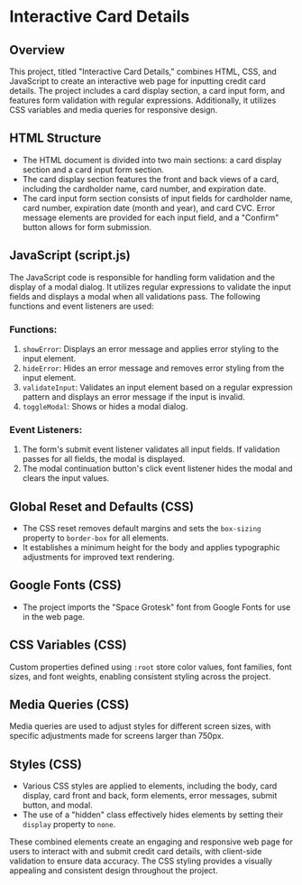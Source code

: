 # Interactive Card Details

## Overview

This project, titled "Interactive Card Details," combines HTML, CSS, and JavaScript to create an interactive web page for inputting credit card details. The project includes a card display section, a card input form, and features form validation with regular expressions. Additionally, it utilizes CSS variables and media queries for responsive design.

## HTML Structure

- The HTML document is divided into two main sections: a card display section and a card input form section.
- The card display section features the front and back views of a card, including the cardholder name, card number, and expiration date.
- The card input form section consists of input fields for cardholder name, card number, expiration date (month and year), and card CVC. Error message elements are provided for each input field, and a "Confirm" button allows for form submission.

## JavaScript (script.js)

The JavaScript code is responsible for handling form validation and the display of a modal dialog. It utilizes regular expressions to validate the input fields and displays a modal when all validations pass. The following functions and event listeners are used:

### Functions:

1. `showError`: Displays an error message and applies error styling to the input element.
2. `hideError`: Hides an error message and removes error styling from the input element.
3. `validateInput`: Validates an input element based on a regular expression pattern and displays an error message if the input is invalid.
4. `toggleModal`: Shows or hides a modal dialog.

### Event Listeners:

1. The form's submit event listener validates all input fields. If validation passes for all fields, the modal is displayed.
2. The modal continuation button's click event listener hides the modal and clears the input values.

## Global Reset and Defaults (CSS)

- The CSS reset removes default margins and sets the `box-sizing` property to `border-box` for all elements.
- It establishes a minimum height for the body and applies typographic adjustments for improved text rendering.

## Google Fonts (CSS)

- The project imports the "Space Grotesk" font from Google Fonts for use in the web page.

## CSS Variables (CSS)

Custom properties defined using `:root` store color values, font families, font sizes, and font weights, enabling consistent styling across the project.

## Media Queries (CSS)

Media queries are used to adjust styles for different screen sizes, with specific adjustments made for screens larger than 750px.

## Styles (CSS)

- Various CSS styles are applied to elements, including the body, card display, card front and back, form elements, error messages, submit button, and modal.
- The use of a "hidden" class effectively hides elements by setting their `display` property to `none`.

These combined elements create an engaging and responsive web page for users to interact with and submit credit card details, with client-side validation to ensure data accuracy. The CSS styling provides a visually appealing and consistent design throughout the project.
